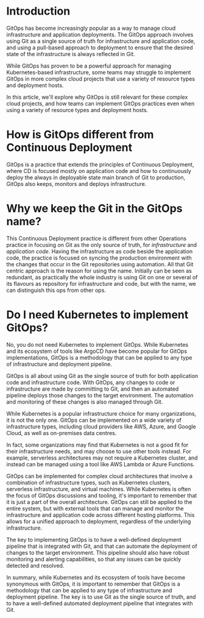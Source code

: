 # Introduction

GitOps has become increasingly popular as a way to manage cloud infrastructure and application deployments. The GitOps approach involves using Git as a single source of truth for infrastructure and application code, and using a pull-based approach to deployment to ensure that the desired state of the infrastructure is always reflected in Git.

While GitOps has proven to be a powerful approach for managing Kubernetes-based infrastructure, some teams may struggle to implement GitOps in more complex cloud projects that use a variety of resource types and deployment hosts.

In this article, we'll explore why GitOps is still relevant for these complex cloud projects, and how teams can implement GitOps practices even when using a variety of resource types and deployment hosts.

# How is GitOps different from Continuous Deployment

GitOps is a practice that extends the principles of Continuous Deployment, where CD is focused mostly on application code and how to continuously deploy the always in deployable state main branch of Git to production, GitOps also keeps, monitors and deploys infrastructure.

# Why we keep the Git in the GitOps name?

This Continuous Deployment practice is different from other Operations practice in focusing on Git as the only source of truth, for _infrastructure_ and _application code_. Having the infrastructure as code beside the application code, the practice is focused on syncing the production environment with the changes that occur in the Git repositories using automation. All that Git centric approach is the reason for using the name. Initially can be seen as redundant, as practically the whole industry is using Git on one or several of its flavours as repository for infrastructure and code, but with the name, we can distinguish this ops from other ops.

# Do I need Kubernetes to implement GitOps?

No, you do not need Kubernetes to implement GitOps. While Kubernetes and its ecosystem of tools like ArgoCD have become popular for GitOps implementations, GitOps is a methodology that can be applied to any type of infrastructure and deployment pipeline.

GitOps is all about using Git as the single source of truth for both application code and infrastructure code. With GitOps, any changes to code or infrastructure are made by committing to Git, and then an automated pipeline deploys those changes to the target environment. The automation and monitoring of these changes is also managed through Git.

While Kubernetes is a popular infrastructure choice for many organizations, it is not the only one. GitOps can be implemented on a wide variety of infrastructure types, including cloud providers like AWS, Azure, and Google Cloud, as well as on-premises data centres.

In fact, some organizations may find that Kubernetes is not a good fit for their infrastructure needs, and may choose to use other tools instead. For example, serverless architectures may not require a Kubernetes cluster, and instead can be managed using a tool like AWS Lambda or Azure Functions.

GitOps can be implemented for complex cloud architectures that involve a combination of infrastructure types, such as Kubernetes clusters, serverless infrastructure, and virtual machines. While Kubernetes is often the focus of GitOps discussions and tooling, it's important to remember that it is just a part of the overall architecture. GitOps can still be applied to the entire system, but with external tools that can manage and monitor the infrastructure and application code across different hosting platforms. This allows for a unified approach to deployment, regardless of the underlying infrastructure.

The key to implementing GitOps is to have a well-defined deployment pipeline that is integrated with Git, and that can automate the deployment of changes to the target environment. This pipeline should also have robust monitoring and alerting capabilities, so that any issues can be quickly detected and resolved.

In summary, while Kubernetes and its ecosystem of tools have become synonymous with GitOps, it is important to remember that GitOps is a methodology that can be applied to any type of infrastructure and deployment pipeline. The key is to use Git as the single source of truth, and to have a well-defined automated deployment pipeline that integrates with Git.
